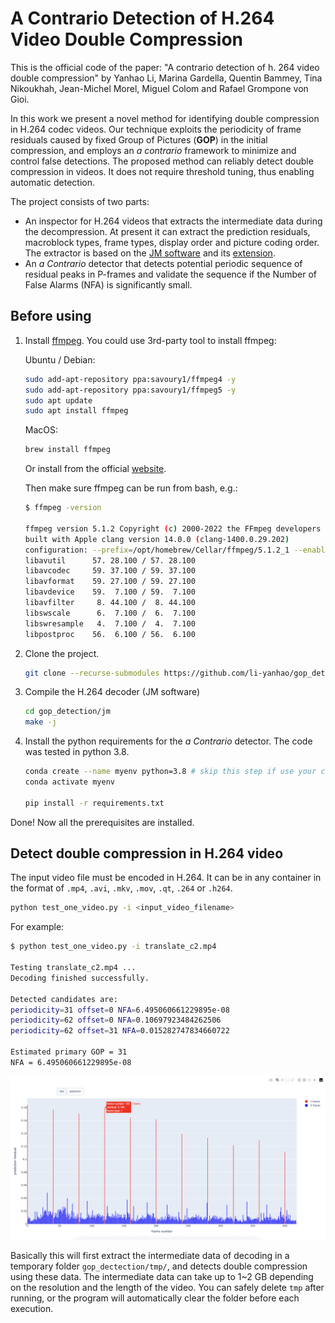# A Contrario Detection of H.264 Video Double Compression

This is the official code of the paper: "A contrario detection of h. 264 video double compression" by Yanhao Li, Marina Gardella, Quentin Bammey, Tina Nikoukhah, Jean-Michel Morel, Miguel Colom and Rafael Grompone von Gioi. 

In this work we present a novel method for identifying double compression in H.264 codec videos. Our technique exploits the periodicity of frame residuals caused by fixed Group of Pictures (**GOP**) in the initial compression, and employs an _a contrario_ framework to minimize and control false detections. The proposed method can reliably detect double compression in videos. It does not require threshold tuning, thus enabling automatic detection.


The project consists of two parts:
* An inspector for H.264 videos that extracts the
intermediate data during the decompression. At present it can
extract the prediction residuals, macroblock types, frame types,
display order and picture coding order. The extractor is based on the
[JM software](https://iphome.hhi.de/suehring/tml/) 
and its [extension](https://vqeg.github.io/software-tools/encoding/modified-avc-codec/).
* An _a Contrario_ detector that detects potential periodic sequence
of residual peaks in P-frames and validate the sequence if the Number
of False Alarms (NFA) is significantly small.


## Before using

1. Install [ffmpeg](https://ffmpeg.org/). You could
use 3rd-party tool to install ffmpeg:

    Ubuntu / Debian:
    ```bash
    sudo add-apt-repository ppa:savoury1/ffmpeg4 -y
    sudo add-apt-repository ppa:savoury1/ffmpeg5 -y
    sudo apt update
    sudo apt install ffmpeg
    ```
   MacOS:
    ```bash
   brew install ffmpeg
    ```
   
    Or install from the official [website](https://ffmpeg.org/download.html).
    
    Then make sure ffmpeg can be run from bash, e.g.:
    ```bash
    $ ffmpeg -version
   
   ffmpeg version 5.1.2 Copyright (c) 2000-2022 the FFmpeg developers
    built with Apple clang version 14.0.0 (clang-1400.0.29.202)
    configuration: --prefix=/opt/homebrew/Cellar/ffmpeg/5.1.2_1 --enable-shared --enable-pthreads --enable-version3 --cc=clang --host-cflags= --host-ldflags= --enable-ffplay --enable-gnutls --enable-gpl --enable-libaom --enable-libbluray --enable-libdav1d --enable-libmp3lame --enable-libopus --enable-librav1e --enable-librist --enable-librubberband --enable-libsnappy --enable-libsrt --enable-libtesseract --enable-libtheora --enable-libvidstab --enable-libvmaf --enable-libvorbis --enable-libvpx --enable-libwebp --enable-libx264 --enable-libx265 --enable-libxml2 --enable-libxvid --enable-lzma --enable-libfontconfig --enable-libfreetype --enable-frei0r --enable-libass --enable-libopencore-amrnb --enable-libopencore-amrwb --enable-libopenjpeg --enable-libspeex --enable-libsoxr --enable-libzmq --enable-libzimg --disable-libjack --disable-indev=jack --enable-videotoolbox --enable-neon
    libavutil      57. 28.100 / 57. 28.100
    libavcodec     59. 37.100 / 59. 37.100
    libavformat    59. 27.100 / 59. 27.100
    libavdevice    59.  7.100 / 59.  7.100
    libavfilter     8. 44.100 /  8. 44.100
    libswscale      6.  7.100 /  6.  7.100
    libswresample   4.  7.100 /  4.  7.100
    libpostproc    56.  6.100 / 56.  6.100
    ```

2. Clone the project.
   ```bash
   git clone --recurse-submodules https://github.com/li-yanhao/gop_detection
   ```

3. Compile the H.264 decoder (JM software)
   ```bash
   cd gop_detection/jm
   make -j
   ```

4. Install the python requirements for the _a Contrario_ detector.
The code was tested in python 3.8.
   ```bash
   conda create --name myenv python=3.8 # skip this step if use your custom env
   conda activate myenv
   
   pip install -r requirements.txt
   ```

Done! Now all the prerequisites are installed.

## Detect double compression in H.264 video
The input video file must be encoded in H.264. It can be in any container in the format of
`.mp4`, `.avi`, `.mkv`, `.mov`, `.qt`, `.264`
or `.h264`.
```bash
python test_one_video.py -i <input_video_filename> 
```
For example:
```bash
$ python test_one_video.py -i translate_c2.mp4

Testing translate_c2.mp4 ...
Decoding finished successfully.

Detected candidates are:
periodicity=31 offset=0 NFA=6.495060661229895e-08
periodicity=62 offset=0 NFA=0.10697923484262506
periodicity=62 offset=31 NFA=0.015282747834660722

Estimated primary GOP = 31
NFA = 6.495060661229895e-08
```

![](plot.gif)

Basically this will first extract the intermediate data of
decoding in a temporary folder `gop_dectection/tmp/`, and
detects double compression using these data. The intermediate
data can take up to 1~2 GB depending on the resolution and
the length of the video. You can safely delete `tmp` after
running, or the program will automatically clear the folder
before each execution.

